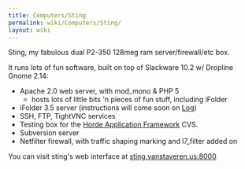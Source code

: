 ```yaml
---
title: Computers/Sting
permalink: wiki/Computers/Sting/
layout: wiki
---
```


Sting, my fabulous dual P2-350 128meg ram server/firewall/etc box.

It runs lots of fun software, built on top of Slackware 10.2 w/ Dropline
Gnome 2.14:

-   Apache 2.0 web server, with mod\_mono & PHP 5
    -   hosts lots of little bits 'n pieces of fun stuff, including
        iFolder
-   iFolder 3.5 server (instructions will come soon on
    [Log](/wiki/Log "wikilink"))
-   SSH, FTP, TightVNC services
-   Testing box for the [Horde Application
    Framework](http://www.horde.org/) CVS.
-   Subversion server
-   Netfilter firewall, with traffic shaping marking and l7\_filter
    added on

You can visit sting's web interface at
[sting.vanstaveren.us:8000](http://sting.vanstaveren.us:8000/)
